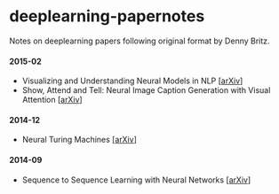 # deeplearning-papernotes
Notes on deeplearning papers following original format by Denny Britz.

#### 2015-02

- Visualizing and Understanding Neural Models in NLP [[arXiv](http://arxiv.org/abs/1506.01066)]
- Show, Attend and Tell: Neural Image Caption Generation with Visual Attention [[arXiv](http://arxiv.org/abs/1502.03044)]

#### 2014-12

- Neural Turing Machines [[arXiv](http://arxiv.org/abs/1410.5401)]

#### 2014-09

- Sequence to Sequence Learning with Neural Networks [[arXiv](http://arxiv.org/abs/1511.06114)]
